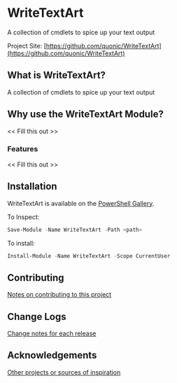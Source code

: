 # WriteTextArt
A collection of cmdlets to spice up your text output

Project Site: [https://github.com/quonic/WriteTextArt](https://github.com/quonic/WriteTextArt)

## What is WriteTextArt?
A collection of cmdlets to spice up your text output

## Why use the WriteTextArt Module?
<< Fill this out >>

### Features
<< Fill this out >>

## Installation
WriteTextArt is available on the [PowerShell Gallery](https://www.powershellgallery.com/packages/WriteTextArt/).

To Inspect:
```powershell
Save-Module -Name WriteTextArt -Path <path>
```
To install:
```powershell
Install-Module -Name WriteTextArt -Scope CurrentUser
```

## Contributing
[Notes on contributing to this project](Contributing.md)

## Change Logs
[Change notes for each release](ChangeLog.md)

## Acknowledgements
[Other projects or sources of inspiration](Acknowledgements.md)


